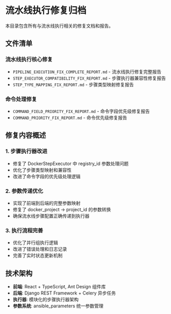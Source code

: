# 流水线执行修复归档

本目录包含所有与流水线执行相关的修复文档和报告。

## 文件清单

### 流水线执行核心修复
- `PIPELINE_EXECUTION_FIX_COMPLETE_REPORT.md` - 流水线执行修复完整报告
- `STEP_EXECUTOR_COMPATIBILITY_FIX_REPORT.md` - 步骤执行器兼容性修复报告
- `STEP_TYPE_MAPPING_FIX_REPORT.md` - 步骤类型映射修复报告

### 命令处理修复
- `COMMAND_FIELD_PRIORITY_FIX_REPORT.md` - 命令字段优先级修复报告
- `COMMAND_PRIORITY_FIX_REPORT.md` - 命令优先级修复报告

## 修复内容概述

### 1. 步骤执行器改进
- 修复了 DockerStepExecutor 中 registry_id 参数处理问题
- 优化了步骤类型映射和兼容性
- 改进了命令字段的优先级处理逻辑

### 2. 参数传递优化
- 实现了前端到后端的完整参数映射
- 修复了 docker_project → project_id 的参数转换
- 确保流水线步骤配置正确传递到执行器

### 3. 执行流程完善
- 优化了并行组执行逻辑
- 改进了错误处理和日志记录
- 完善了实时状态更新机制

## 技术架构

- **前端**: React + TypeScript, Ant Design 组件库
- **后端**: Django REST Framework + Celery 异步任务
- **执行器**: 模块化的步骤执行器架构
- **参数系统**: ansible_parameters 统一参数管理
